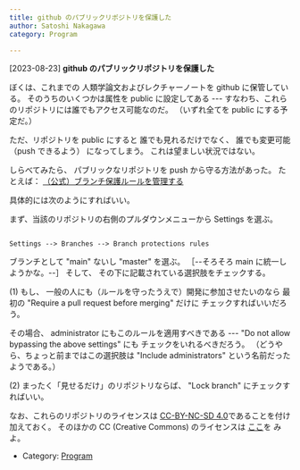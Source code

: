 ```yaml
---
title: github のパブリックリポジトリを保護した
author: Satoshi Nakagawa
category: Program

---
```


[2023-08-23] **github のパブリックリポジトリを保護した** 

 ぼくは、これまでの
人類学論文およびレクチャーノートを
github に保管している。
そのうちのいくつかは属性を public に設定してある ---
すなわち、これらのリポジトリには誰でもアクセス可能なのだ。
（いずれ全てを public にする予定だ。）

 ただ、リポジトリを public にすると
誰でも見れるだけでなく、
誰でも変更可能 （push できるよう） になってしまう。
これは望ましい状況ではない。

 しらべてみたら、
パブリックなリポジトリを push から守る方法があった。
たとえば：
[（公式）ブランチ保護ルールを管理する](https://docs.github.com/ja/repositories/configuring-branches-and-merges-in-your-repository/managing-protected-branches/managing-a-branch-protection-rule)

 具体的には次のようにすればいい。

 まず、当該のリポジトリの右側のプルダウンメニューから
Settings を選ぶ。

```

Settings --> Branches --> Branch protections rules

```

 ブランチとして "main" ないし "master" を選ぶ。
［--そろそろ main に統一しようかな。--］
そして、
その下に記載されている選択肢をチェックする。

 (1) もし、
一般の人にも（ルールを守ったうえで）開発に参加させたいのなら
最初の "Require a pull request before merging"  だけに
チェックすればいいだろう。

 その場合、
administrator にもこのルールを適用すべきである ---
"Do not allow bypassing the above settings" にも
チェックをいれるべきだろう。
（どうやら、ちょっと前まではこの選択肢は "Include administrators"
という名前だったようである。）

 (2) まったく「見せるだけ」のリポジトリならば、
"Lock branch" にチェックすればいい。

 なお、これらのリポジトリのライセンスは
[CC-BY-NC-SD 4.0](https://creativecommons.org/licenses/by-nc-nd/4.0/legalcode.txt)であることを付け加えておく。
そのほかの CC (Creative Commons) のライセンスは
[ここ](https://creativecommons.org/licenses/)を
みよ。

- Category: [Program](https://merapano.github.io/categories.html#Program)

